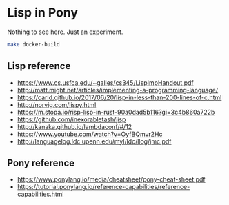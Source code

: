 # Lisp in Pony

Nothing to see here. Just an experiment.

```sh
make docker-build
```

## Lisp reference

- https://www.cs.usfca.edu/~galles/cs345/LispImpHandout.pdf
- http://matt.might.net/articles/implementing-a-programming-language/
- https://carld.github.io/2017/06/20/lisp-in-less-than-200-lines-of-c.html
- http://norvig.com/lispy.html
- https://m.stopa.io/risp-lisp-in-rust-90a0dad5b116?gi=3c4b860a722b
- https://github.com/inexorabletash/jisp
- http://kanaka.github.io/lambdaconf/#/12
- https://www.youtube.com/watch?v=OyfBQmvr2Hc
- http://languagelog.ldc.upenn.edu/myl/ldc/llog/jmc.pdf

## Pony reference

- https://www.ponylang.io/media/cheatsheet/pony-cheat-sheet.pdf
- https://tutorial.ponylang.io/reference-capabilities/reference-capabilities.html
